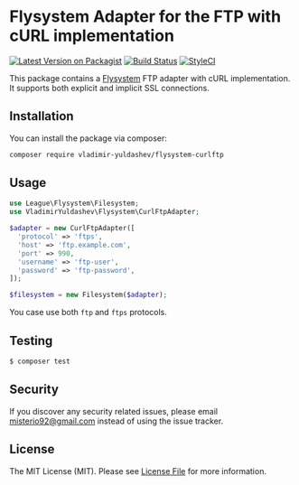 # Flysystem Adapter for the FTP with cURL implementation

[![Latest Version on Packagist](https://img.shields.io/packagist/v/vladimir-yuldashev/flysystem-curlftp.svg?style=flat-square)](https://packagist.org/packages/vladimir-yuldashev/flysystem-curlftp)
[![Build Status](https://img.shields.io/travis/vladimir-yuldashev/flysystem-curlftp/master.svg?style=flat-square)](https://travis-ci.org/vladimir-yuldashev/flysystem-curlftp)
[![StyleCI](https://styleci.io/repos/90028075/shield?branch=master)](https://styleci.io/repos/90028075)

This package contains a [Flysystem](https://flysystem.thephpleague.com/) FTP adapter with cURL implementation.
It supports both explicit and implicit SSL connections.

## Installation

You can install the package via composer:

``` bash
composer require vladimir-yuldashev/flysystem-curlftp
```

## Usage

``` php
use League\Flysystem\Filesystem;
use VladimirYuldashev\Flysystem\CurlFtpAdapter;

$adapter = new CurlFtpAdapter([
  'protocol' => 'ftps',
  'host' => 'ftp.example.com',
  'port' => 990,
  'username' => 'ftp-user',
  'password' => 'ftp-password',
]);

$filesystem = new Filesystem($adapter);
```

You case use both `ftp` and `ftps` protocols. 

## Testing

``` bash
$ composer test
```

## Security

If you discover any security related issues, please email misterio92@gmail.com instead of using the issue tracker.

## License

The MIT License (MIT). Please see [License File](LICENSE) for more information.
